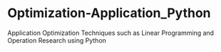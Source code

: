 # Optimization-Application_Python

Application Optimization Techniques such as Linear Programming and Operation Research using Python
